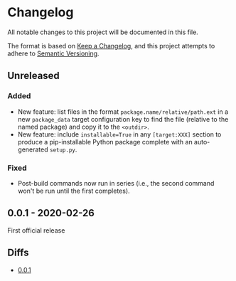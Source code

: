 # Changelog
All notable changes to this project will be documented in this file.

The format is based on [Keep a Changelog](https://keepachangelog.com/en/1.0.0/),
and this project attempts to adhere to [Semantic Versioning](https://semver.org/spec/v2.0.0.html).

## Unreleased

### Added
 - New feature: list files in the format `package.name/relative/path.ext` in a
   new `package_data` target configuration key to find the file (relative to the
   named package) and copy it to the `<outdir>`.
 - New feature: include `installable=True` in any `[target:XXX]` section to
   produce a pip-installable Python package complete with an auto-generated
   `setup.py`.

### Fixed
 - Post-build commands now run in series (i.e., the second command won't be run
   until the first completes).

## 0.0.1 - 2020-02-26

First official release

## Diffs
- [0.0.1](https://github.com/sclabs/treeshaker/tree/v0.0.1)
